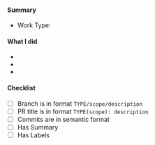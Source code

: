 #### Summary

- Work Type: <!-- Feature | Fix | Chore | Refactor -->

#### What I did

-
-
-

#### Checklist

- [ ] Branch is in format `TYPE/scope/description`
- [ ] PR title is in format `TYPE(scope): description`
- [ ] Commits are in semantic format
- [ ] Has Summary
- [ ] Has Labels
